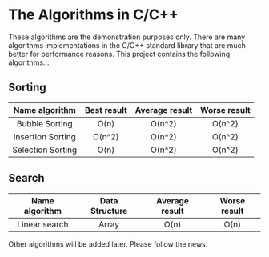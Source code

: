 # The Algorithms in C/C++

These algorithms are the demonstration purposes only. There are
many algorithms implementations in the C/C++ standard 
library that are much better for performance reasons. This 
project contains the following algorithms...


## Sorting

| Name algorithm    | Best result | Average result | Worse result |
|:-----------------:|:-----------:|:--------------:|:------------:|
| Bubble Sorting    | O(n)        | O(n^2)         | O(n^2)       |
| Insertion Sorting | O(n^2)      | O(n^2)         | O(n^2)       |
| Selection Sorting | O(n)        | O(n^2)         | O(n^2)       |

## Search

| Name algorithm    | Data Structure | Average result | Worse result |
|:-----------------:|:--------------:|:--------------:|:------------:|
| Linear search     | Array          | O(n)           | O(n)         |


Other algorithms will be added later. Please follow 
the news.